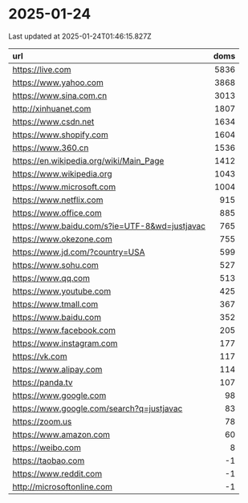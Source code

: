 # 2025-01-24

<!-- BEGIN -->
Last updated at 2025-01-24T01:46:15.827Z

url | doms
:- | -:
https://live.com | 5836
https://www.yahoo.com | 3868
https://www.sina.com.cn | 3013
http://xinhuanet.com | 1807
https://www.csdn.net | 1634
https://www.shopify.com | 1604
https://www.360.cn | 1536
https://en.wikipedia.org/wiki/Main_Page | 1412
https://www.wikipedia.org | 1043
https://www.microsoft.com | 1004
https://www.netflix.com | 915
https://www.office.com | 885
https://www.baidu.com/s?ie=UTF-8&wd=justjavac | 765
https://www.okezone.com | 755
https://www.jd.com/?country=USA | 599
https://www.sohu.com | 527
https://www.qq.com | 513
https://www.youtube.com | 425
https://www.tmall.com | 367
https://www.baidu.com | 352
https://www.facebook.com | 205
https://www.instagram.com | 177
https://vk.com | 117
https://www.alipay.com | 114
https://panda.tv | 107
https://www.google.com | 98
https://www.google.com/search?q=justjavac | 83
https://zoom.us | 78
https://www.amazon.com | 60
https://weibo.com | 8
https://taobao.com | -1
https://www.reddit.com | -1
http://microsoftonline.com | -1
<!-- END -->
